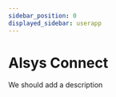```yaml
---
sidebar_position: 0
displayed_sidebar: userapp
---
```


# Alsys Connect

We should add a description